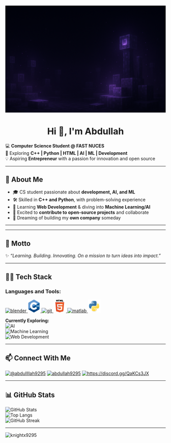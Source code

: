 ![Banner](banner.png)


<h1 align="center">Hi 👋, I'm Abdullah</h1>  

💻 **Computer Science Student @ FAST NUCES**  
🚀 Exploring **C++ | Python | HTML | AI | ML | Development**  
💡 Aspiring **Entrepreneur** with a passion for innovation and open source  

---

## 🌟 About Me  
- 🎓 CS student passionate about **development, AI, and ML**  
- 🛠 Skilled in **C++ and Python**, with problem-solving experience  
- 🌱 Learning **Web Development** & diving into **Machine Learning/AI**  
- 🤝 Excited to **contribute to open-source projects** and collaborate  
- 🚀 Dreaming of building my **own company** someday  

---

---

## 🚀 Motto  
✨ *“Learning. Building. Innovating. On a mission to turn ideas into impact.”*  

---



## 🧑‍💻 Tech Stack  

<h3 align="left">Languages and Tools:</h3>
<p align="left"> <a href="https://www.blender.org/" target="_blank" rel="noreferrer"> <img src="https://download.blender.org/branding/community/blender_community_badge_white.svg" alt="blender" width="40" height="40"/> </a> <a href="https://www.w3schools.com/cpp/" target="_blank" rel="noreferrer"> <img src="https://raw.githubusercontent.com/devicons/devicon/master/icons/cplusplus/cplusplus-original.svg" alt="cplusplus" width="40" height="40"/> </a> <a href="https://git-scm.com/" target="_blank" rel="noreferrer"> <img src="https://www.vectorlogo.zone/logos/git-scm/git-scm-icon.svg" alt="git" width="40" height="40"/> </a> <a href="https://www.w3.org/html/" target="_blank" rel="noreferrer"> <img src="https://raw.githubusercontent.com/devicons/devicon/master/icons/html5/html5-original-wordmark.svg" alt="html5" width="40" height="40"/> </a> <a href="https://www.mathworks.com/" target="_blank" rel="noreferrer"> <img src="https://upload.wikimedia.org/wikipedia/commons/2/21/Matlab_Logo.png" alt="matlab" width="40" height="40"/> </a> <a href="https://www.python.org" target="_blank" rel="noreferrer"> <img src="https://raw.githubusercontent.com/devicons/devicon/master/icons/python/python-original.svg" alt="python" width="40" height="40"/> </a> </p>


**Currently Exploring:**  
![AI](https://img.shields.io/badge/AI-000000?style=for-the-badge&logo=openai&logoColor=white)  
![Machine Learning](https://img.shields.io/badge/Machine%20Learning-102230?style=for-the-badge&logo=tensorflow&logoColor=orange)  
![Web Development](https://img.shields.io/badge/Web%20Dev-61DAFB?style=for-the-badge&logo=react&logoColor=black)  

---


## 📫 Connect With Me  

<p align="left">
<a href="https://instagram.com/@abdullllah9295" target="blank"><img align="center" src="https://raw.githubusercontent.com/rahuldkjain/github-profile-readme-generator/master/src/images/icons/Social/instagram.svg" alt="@abdullllah9295" height="30" width="40" /></a>
<a href="https://www.leetcode.com/abdullah9295" target="blank"><img align="center" src="https://raw.githubusercontent.com/rahuldkjain/github-profile-readme-generator/master/src/images/icons/Social/leet-code.svg" alt="abdullah9295" height="30" width="40" /></a>
<a href="https://discord.gg/https://discord.gg/QaKCs3JX" target="blank"><img align="center" src="https://raw.githubusercontent.com/rahuldkjain/github-profile-readme-generator/master/src/images/icons/Social/discord.svg" alt="https://discord.gg/QaKCs3JX" height="30" width="40" /></a>
</p>

---


## 📊 GitHub Stats  

![GitHub Stats](https://github-readme-stats.vercel.app/api?username=YOUR_GITHUB_USERNAME&show_icons=true&theme=tokyonight)  
![Top Langs](https://github-readme-stats.vercel.app/api/top-langs/?username=YOUR_GITHUB_USERNAME&layout=compact&theme=tokyonight)  
![GitHub Streak](https://github-readme-streak-stats.herokuapp.com/?user=YOUR_GITHUB_USERNAME&theme=tokyonight)  

---

<p align="left"> <img src="https://komarev.com/ghpvc/?username=knightx9295&label=Stalkers%20Count&color=af121a&style=plastic" alt="knightx9295" /> </p>

<!---
knightx9295/knightx9295 is a ✨ special ✨ repository because its `README.md` (this file) appears on your GitHub profile.
You can click the Preview link to take a look at your changes.
--->
